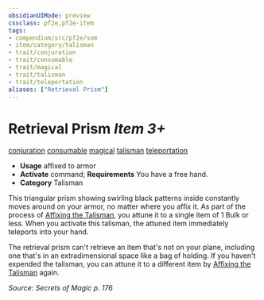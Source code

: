 ```yaml
---
obsidianUIMode: preview
cssclass: pf2e,pf2e-item
tags:
- compendium/src/pf2e/som
- item/category/talisman
- trait/conjuration
- trait/consumable
- trait/magical
- trait/talisman
- trait/teleportation
aliases: ["Retrieval Prism"]
---
```

# Retrieval Prism *Item 3+*  
[conjuration](../../../rules/traits/conjuration.md)  [consumable](../../../rules/traits/consumable.md)  [magical](../../../rules/traits/magical.md)  [talisman](../../../rules/traits/talisman.md)  [teleportation](../../../rules/traits/teleportation.md)  

- **Usage** affixed to armor
- **Activate** command; **Requirements** You have a free hand.
- **Category** Talisman

This triangular prism showing swirling black patterns inside constantly moves around on your armor, no matter where you affix it. As part of the process of [Affixing the Talisman](../../../rules/actions/affix-a-talisman.md), you attune it to a single item of 1 Bulk or less. When you activate this talisman, the attuned item immediately teleports into your hand.

The retrieval prism can't retrieve an item that's not on your plane, including one that's in an extradimensional space like a bag of holding. If you haven't expended the talisman, you can attune it to a different item by [Affixing the Talisman](../../../rules/actions/affix-a-talisman.md) again.

*Source: Secrets of Magic p. 176*